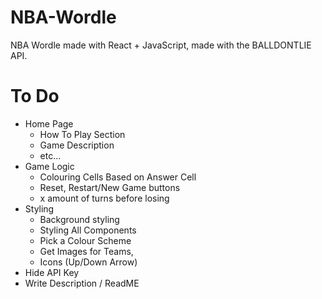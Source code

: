 # NBA-Wordle
NBA Wordle made with React + JavaScript,  made with the BALLDONTLIE API.


# To Do
- Home Page
  - How To Play Section
  - Game Description
  - etc...
- Game Logic
  - Colouring Cells Based on Answer Cell
  - Reset, Restart/New Game  buttons
  - x amount of turns before losing
- Styling
  - Background styling
  - Styling All Components
  - Pick a Colour Scheme
  - Get Images for Teams,
  - Icons (Up/Down Arrow)
- Hide API Key
- Write Description / ReadME
 
